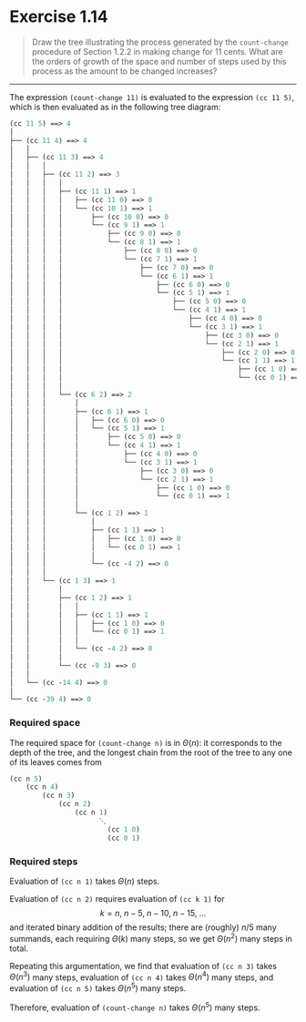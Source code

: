 # Exercise 1.14

> Draw the tree illustrating the process generated by the `count-change` procedure of Section 1.2.2 in making change for $11$ cents.
> What are the orders of growth of the space and number of steps used by this process as the amount to be changed increases?

---

The expression `(count-change 11)` is evaluated to the expression `(cc 11 5)`, which is then evaluated as in the following tree diagram:
```scheme
(cc 11 5) ==> 4
│
├── (cc 11 4) ==> 4
│   │
│   ├── (cc 11 3) ==> 4
│   │   │
│   │   ├── (cc 11 2) ==> 3
│   │   │   │
│   │   │   ├── (cc 11 1) ==> 1
│   │   │   │   ├── (cc 11 0) ==> 0
│   │   │   │   └── (cc 10 1) ==> 1
│   │   │   │       ├── (cc 10 0) ==> 0
│   │   │   │       └── (cc 9 1) ==> 1
│   │   │   │           ├── (cc 9 0) ==> 0
│   │   │   │           └── (cc 8 1) ==> 1
│   │   │   │               ├── (cc 8 0) ==> 0
│   │   │   │               └── (cc 7 1) ==> 1
│   │   │   │                   ├── (cc 7 0) ==> 0
│   │   │   │                   └── (cc 6 1) ==> 1
│   │   │   │                       ├── (cc 6 0) ==> 0
│   │   │   │                       └── (cc 5 1) ==> 1
│   │   │   │                           ├── (cc 5 0) ==> 0
│   │   │   │                           └── (cc 4 1) ==> 1
│   │   │   │                               ├── (cc 4 0) ==> 0
│   │   │   │                               └── (cc 3 1) ==> 1
│   │   │   │                                   ├── (cc 3 0) ==> 0
│   │   │   │                                   └── (cc 2 1) ==> 1
│   │   │   │                                       ├── (cc 2 0) ==> 0
│   │   │   │                                       └── (cc 1 1) ==> 1
│   │   │   │                                           ├── (cc 1 0) ==> 0
│   │   │   │                                           └── (cc 0 1) ==> 1
│   │   │   │
│   │   │   └── (cc 6 2) ==> 2
│   │   │       │
│   │   │       ├── (cc 6 1) ==> 1
│   │   │       │   ├── (cc 6 0) ==> 0
│   │   │       │   └── (cc 5 1) ==> 1
│   │   │       │       ├── (cc 5 0) ==> 0
│   │   │       │       └── (cc 4 1) ==> 1
│   │   │       │           ├── (cc 4 0) ==> 0
│   │   │       │           └── (cc 3 1) ==> 1
│   │   │       │               ├── (cc 3 0) ==> 0
│   │   │       │               └── (cc 2 1) ==> 1
│   │   │       │                   ├── (cc 1 0) ==> 0
│   │   │       │                   └── (cc 0 1) ==> 1
│   │   │       │
│   │   │       └── (cc 1 2) ==> 1
│   │   │           │
│   │   │           ├── (cc 1 1) ==> 1
│   │   │           │   ├── (cc 1 0) ==> 0
│   │   │           │   └── (cc 0 1) ==> 1
│   │   │           │
│   │   │           └── (cc -4 2) ==> 0
│   │   │
│   │   └── (cc 1 3) ==> 1
│   │       │
│   │       ├── (cc 1 2) ==> 1
│   │       │   │
│   │       │   ├── (cc 1 1) ==> 1
│   │       │   │   ├── (cc 1 0) ==> 0
│   │       │   │   └── (cc 0 1) ==> 1
│   │       │   │
│   │       │   └── (cc -4 2) ==> 0
│   │       │
│   │       └── (cc -9 3) ==> 0
│   │
│   └── (cc -14 4) ==> 0
│
└── (cc -39 4) ==> 0
```

### Required space

The required space for `(count-change n)` is in $Θ(n)$:
it corresponds to the depth of the tree, and the longest chain from the root of the tree to any one of its leaves comes from
```scheme
(cc n 5)
    (cc n 4)
        (cc n 3)
            (cc n 2)
                (cc n 1)
                      ⋱
                        (cc 1 0)
                        (cc 0 1)
```

### Required steps

Evaluation of `(cc n 1)` takes $Θ(n)$ steps.

Evaluation of `(cc n 2)` requires evaluation of `(cc k 1)` for
$$
  k = n, \; n - 5, \; n - 10, \; n - 15, \;…
$$
and iterated binary addition of the results;
there are (roughly) $n / 5$ many summands, each requiring $Θ(k)$ many steps, so we get $Θ(n^2)$ many steps in total.

Repeating this argumentation, we find that evaluation of `(cc n 3)` takes $Θ(n^3)$ many steps, evaluation of `(cc n 4)` takes $Θ(n^4)$ many steps, and evaluation of `(cc n 5)` takes $Θ(n^5)$ many steps.

Therefore, evaluation of `(count-change n)` takes $Θ(n^5)$ many steps.
